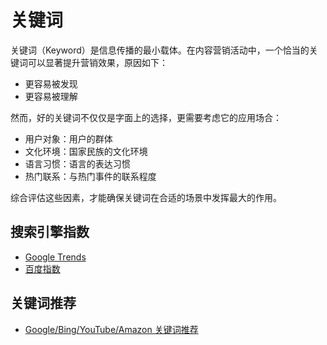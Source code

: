 # 关键词

关键词（Keyword）是信息传播的最小载体。在内容营销活动中，一个恰当的关键词可以显著提升营销效果，原因如下：

- 更容易被发现
- 更容易被理解

然而，好的关键词不仅仅是字面上的选择，更需要考虑它的应用场合：

- 用户对象：用户的群体
- 文化环境：国家民族的文化环境
- 语言习惯：语言的表达习惯
- 热门联系：与热门事件的联系程度

综合评估这些因素，才能确保关键词在合适的场景中发挥最大的作用。

## 搜索引擎指数

- [Google Trends](https://trends.google.com)
- [百度指数](https://index.baidu.com)

## 关键词推荐

- [Google/Bing/YouTube/Amazon 关键词推荐](https://ahrefs.com/keyword-generator/)